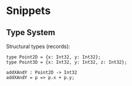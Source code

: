 # Snippets

## Type System

Structural types (records):

```
type Point2D = {x: Int32, y: Int32};
type Point3D = {x: Int32, y: Int32, z: Int32};
```

```
addXAndY : Point2D -> Int32
addXAndY = p => p.x + p.y;
```
